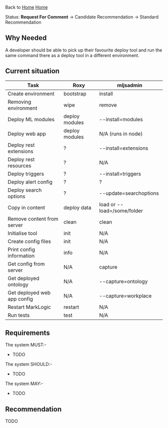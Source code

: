 Back to [Home](Home)
[Home](Home)

Status: **Request For Comment** -> Candidate Recommendation -> Standard Recommendation

## Why Needed

A developer should be able to pick up their favourite deploy tool and run the same command there as a deploy tool in a different environment.

## Current situation

Task | Roxy | mljsadmin
---- | ---- | ----
Create environment | bootstrap | install
Removing environment | wipe | remove
Deploy ML modules | deploy modules | --install=modules
Deploy web app | deploy modules | N/A (runs in node)
Deploy rest extensions | ? | --install=extensions
Deploy rest resources | ? | N/A
Deploy triggers | ? | --install=triggers
Deploy alert config | ? | ?
Deploy search options | ? | --update=searchoptions
Copy in content | deploy data | load or --load=/some/folder
Remove content from server | clean | clean
Initialise tool | init | N/A
Create config files | init | N/A
Print config information | info | N/A
Get config from server | N/A | capture
Get deployed ontology | N/A | --capture=ontology
Get deployed web app config | N/A | --capture=workplace
Restart MarkLogic | restart | N/A
Run tests | test | N/A


## Requirements

The system MUST:-

- TODO

The system SHOULD:-

- TODO

The system MAY:-

- TODO

## Recommendation

TODO